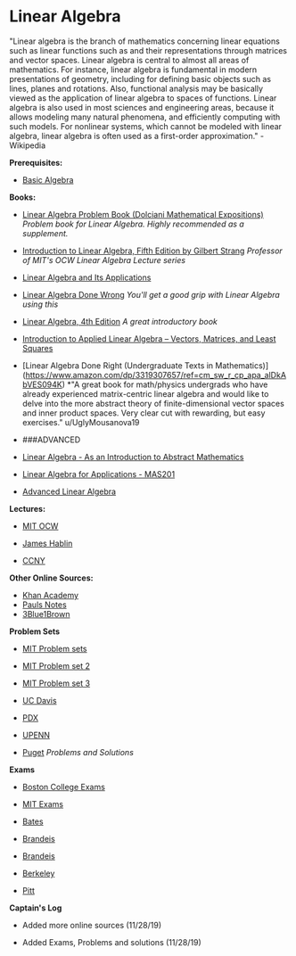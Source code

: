 # Linear Algebra

"Linear algebra is the branch of mathematics concerning linear equations such as linear functions such as and their representations through matrices and vector spaces. Linear algebra is central to almost all areas of mathematics. For instance, linear algebra is fundamental in modern presentations of geometry, including for defining basic objects such as lines, planes and rotations. Also, functional analysis may be basically viewed as the application of linear algebra to spaces of functions. Linear algebra is also used in most sciences and engineering areas, because it allows modeling many natural phenomena, and efficiently computing with such models. For nonlinear systems, which cannot be modeled with linear algebra, linear algebra is often used as a first-order approximation." -Wikipedia

**Prerequisites:**

* [Basic Algebra](https://old.reddit.com/r/bibliographies/comments/ajm8wi/basic_algebra/)


**Books:**

* [Linear Algebra Problem Book (Dolciani Mathematical Expositions)](https://www.amazon.com/Algebra-Problem-Dolciani-Mathematical-Expositions/dp/0883853221)
*Problem book for Linear Algebra. Highly recommended as a supplement.*

* [Introduction to Linear Algebra, Fifth Edition by Gilbert Strang](https://www.amazon.com/Introduction-Linear-Algebra-Gilbert-Strang/dp/0980232775/ref=dp_ob_title_bk) *Professor of MIT's OCW Linear Algebra Lecture series*

* [Linear Algebra and Its Applications](https://www.amazon.com/Linear-Algebra-Its-Applications-Peter/dp/0471751561)

* [Linear Algebra Done Wrong](https://www.math.brown.edu/~treil/papers/LADW/LADW.html)
 *You'll get a good grip with Linear Algebra using this*

* [Linear Algebra, 4th Edition](https://www.amazon.com/Linear-Algebra-4th-Stephen-Friedberg/dp/0130084514) *A great introductory book*

* [Introduction to Applied Linear Algebra – Vectors, Matrices, and Least Squares](https://web.stanford.edu/~boyd/vmls/)

* [Linear Algebra Done Right (Undergraduate Texts in Mathematics)] (https://www.amazon.com/dp/3319307657/ref=cm_sw_r_cp_apa_alDkAbVES094K)
*"A great book for math/physics undergrads who have already experienced matrix-centric linear algebra and would like to delve into the more abstract theory of finite-dimensional vector spaces and inner product spaces. Very clear cut with rewarding, but easy exercises." u/UglyMousanova19

* ###ADVANCED

* [Linear Algebra - As an Introduction to Abstract Mathematics](https://www.math.ucdavis.edu/~anne/linear_algebra/index.html)

* [Linear Algebra for Applications - MAS201](https://neil-strickland.staff.shef.ac.uk/courses/MAS201/)

* [Advanced Linear Algebra](https://www.springer.com/la/book/9780387728285)


**Lectures:**

* [MIT OCW](https://ocw.mit.edu/courses/mathematics/18-06-linear-algebra-spring-2010/)

* [James Hablin](https://www.youtube.com/watch?v=HAoL5fPmgrw&list=PLNr8B4XHL5kGDHOrU4IeI6QNuZHur4F86)

* [CCNY](https://www.youtube.com/watch?v=wa4xRnH-nXo&list=PLYoxM3oLTvxL_24BB4bc8kHbasgmN1eQl)


**Other Online Sources:**

* [Khan Academy](https://www.khanacademy.org/math/linear-algebra)
* [Pauls Notes](https://www.cs.cornell.edu/courses/cs485/2006sp/LinAlg_Complete.pdf)
* [3Blue1Brown](https://www.youtube.com/watch?v=fNk_zzaMoSs&list=PLZHQObOWTQDPD3MizzM2xVFitgF8hE_ab)

**Problem Sets**

* [MIT Problem sets](http://web.mit.edu/18.06/www/Spring02/probsets/)

* [MIT Problem set 2](http://web.mit.edu/18.06/www/Spring02/probsets/)

* [MIT Problem set 3](https://ocw.mit.edu/courses/mathematics/18-06-linear-algebra-spring-2010/assignments/)

* [UC Davis](https://www.math.ucdavis.edu/~linear/problem_sets.pdf)

* [PDX](https://web.pdx.edu/~erdman/LINALG/Linalg_pdf.pdf)

* [UPENN](https://www.math.upenn.edu/~kazdan/504/la.pdf)

* [Puget](http://linear.ups.edu/version3/pdf/fcla-draft-solutions.pdf) *Problems and Solutions*

**Exams**

* [Boston College Exams](https://www2.bc.edu/ilker-yuce/Spring11/MT2100102/mt210test.html)

* [MIT Exams](https://ocw.mit.edu/courses/mathematics/18-06-linear-algebra-spring-2010/exams/)

* [Bates](http://abacus.bates.edu/~etowne/205exams.htm)

* [Brandeis](http://people.brandeis.edu/~levinea/spring12/la/practicefinalsolutions.pdf)

* [Brandeis](http://people.brandeis.edu/~levinea/spring12/la/midterm1solutions.pdf)

* [Berkeley](https://math.berkeley.edu/~nadler/2014fall54midterm1sol.pdf)

* [Pitt](http://www.math.pitt.edu/~sparling/118033/118033e1.pdf)

**Captain's Log**

- Added more online sources (11/28/19)

- Added Exams, Problems and solutions (11/28/19)